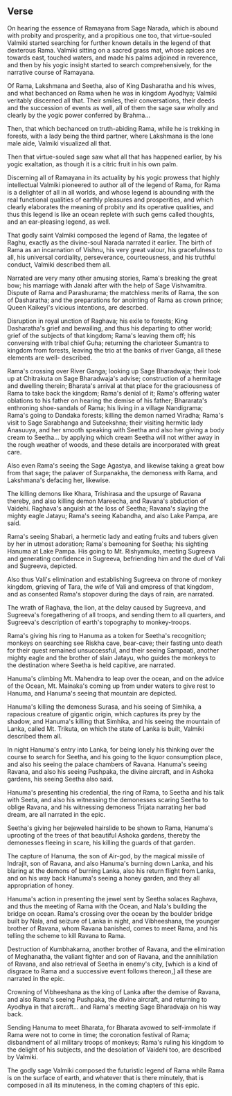 ## Verse

On hearing the essence of Ramayana from Sage Narada, which is abound with probity and prosperity, and a propitious one too, that virtue-souled Valmiki started searching for further known details in the legend of that dexterous Rama. Valmiki sitting on a sacred grass mat, whose apices are towards east, touched waters, and made his palms adjoined in reverence, and then by his yogic insight started to search comprehensively, for the narrative course of Ramayana.

Of Rama, Lakshmana and Seetha, also of King Dasharatha and his wives, and what bechanced on Rama when he was in kingdom Ayodhya; Valmiki veritably discerned all that. Their smiles, their conversations, their deeds and the succession of events as well, all of them the sage saw wholly and clearly by the yogic power conferred by Brahma...

Then, that which bechanced on truth-abiding Rama, while he is trekking in forests, with a lady being the third partner, where Lakshmana is the lone male aide, Valmiki visualized all that.

Then that virtue-souled sage saw what all that has happened earlier, by his yogic exaltation, as though it is a citric fruit in his own palm.

Discerning all of Ramayana in its actuality by his yogic prowess that highly intellectual Valmiki pioneered to author all of the legend of Rama, for Rama is a delighter of all in all worlds, and whose legend is abounding with the real functional qualities of earthly pleasures and prosperities, and which clearly elaborates the meaning of probity and its operative qualities, and thus this legend is like an ocean replete with such gems called thoughts, and an ear-pleasing legend, as well.

That godly saint Valmiki composed the legend of Rama, the legatee of Raghu, exactly as the divine-soul Narada narrated it earlier. The birth of Rama as an incarnation of Vishnu, his very great valour, his gracefulness to all, his universal cordiality, perseverance, courteousness, and his truthful conduct, Valmiki described them all.

Narrated are very many other amusing stories, Rama's breaking the great bow; his marriage with Janaki after with the help of Sage Vishvamitra. Dispute of Rama and Parashurama; the matchless merits of Rama, the son of Dasharatha; and the preparations for anointing of Rama as crown prince; Queen Kaikeyi's vicious intentions, are descrbed.

Disruption in royal unction of Raghava; his exile to forests; King Dasharatha's grief and bewailing, and thus his departing to other world; grief of the subjects of that kingdom; Rama's leaving them off; his conversing with tribal chief Guha; returning the charioteer Sumantra to kingdom from forests, leaving the trio at the banks of river Ganga, all these elements are well- described.

Rama's crossing over River Ganga; looking up Sage Bharadwaja; their look up at Chitrakuta on Sage Bharadwaja's advise; construction of a hermitage and dwelling therein; Bharata's arrival at that place for the graciousness of Rama to take back the kingdom; Rama's denial of it; Rama's offering water oblations to his father on hearing the demise of his father; Bhararata's enthroning shoe-sandals of Rama; his living in a village Nandigrama; Rama's going to Dandaka forests; killing the demon named Viradha; Rama's visit to Sage Sarabhanga and Suteekshna; their visiting hermitic lady Anasuuya, and her smooth speaking with Seetha and also her giving a body cream to Seetha... by applying which cream Seetha will not wither away in the rough weather of woods, and these details are incorporated with great care.

Also even Rama's seeing the Sage Agastya, and likewise taking a great bow from that sage; the palaver of Surpanakha, the demoness with Rama, and Lakshmana's defacing her, likewise.

The killing demons like Khara, Trishirasa and the upsurge of Ravana thereby, and also killing demon Mareecha, and Ravana's abduction of Vaidehi. Raghava's anguish at the loss of Seetha; Ravana's slaying the mighty eagle Jatayu; Rama's seeing Kabandha, and also Lake Pampa, are said.

Rama's seeing Shabari, a hermetic lady and eating fruits and tubers given by her in utmost adoration; Rama's bemoaning for Seetha; his sighting Hanuma at Lake Pampa. His going to Mt. Rishyamuka, meeting Sugreeva and generating confidence in Sugreeva, befriending him and the duel of Vali and Sugreeva, depicted.

Also thus Vali's elimination and establishing Sugreeva on throne of monkey kingdom, grieving of Tara, the wife of Vali and empress of that kingdom, and as consented Rama's stopover during the days of rain, are narrated.

The wrath of Raghava, the lion, at the delay caused by Sugreeva, and Sugreeva's foregathering of all troops, and sending them to all quarters, and Sugreeva's description of earth's topography to monkey-troops.

Rama's giving his ring to Hanuma as a token for Seetha's recognition; monkeys on searching see Riskha cave, bear-cave; their fasting unto death for their quest remained unsuccessful, and their seeing Sampaati, another mighty eagle and the brother of slain Jatayu, who guides the monkeys to the destination where Seetha is held capitive, are narrated.

Hanuma's climbing Mt. Mahendra to leap over the ocean, and on the advice of the Ocean, Mt. Mainaka's coming up from under waters to give rest to Hanuma, and Hanuma's seeing that mountain are depicted.

Hanuma's killing the demoness Surasa, and his seeing of Simhika, a rapacious creature of gigantic origin, which captures its prey by the shadow, and Hanuma's killing that Simhika, and his seeing the mountain of Lanka, called Mt. Trikuta, on which the state of Lanka is built, Valmiki described them all.

In night Hanuma's entry into Lanka, for being lonely his thinking over the course to search for Seetha, and his going to the liquor consumption place, and also his seeing the palace chambers of Ravana. Hanuma's seeing Ravana, and also his seeing Pushpaka, the divine aircraft, and in Ashoka gardens, his seeing Seetha also said.

Hanuma's presenting his credential, the ring of Rama, to Seetha and his talk with Seeta, and also his witnessing the demonesses scaring Seetha to oblige Ravana, and his witnessing demoness Trijata narrating her bad dream, are all narrated in the epic.

Seetha's giving her bejeweled hairslide to be shown to Rama, Hanuma's uprooting of the trees of that beautiful Ashoka gardens, thereby the demonesses fleeing in scare, his killing the guards of that garden.

The capture of Hanuma, the son of Air-god, by the magical missile of Indrajit, son of Ravana, and also Hanuma's burning down Lanka, and his blaring at the demons of burning Lanka, also his return flight from Lanka, and on his way back Hanuma's seeing a honey garden, and they all appropriation of honey.

Hanuma's action in presenting the jewel sent by Seetha solaces Raghava, and thus the meeting of Rama with the Ocean, and Nala's building the bridge on ocean. Rama's crossing over the ocean by the boulder bridge built by Nala, and seizure of Lanka in night, and Vibheeshana, the younger brother of Ravana, whom Ravana banished, comes to meet Rama, and his telling the scheme to kill Ravana to Rama.

Destruction of Kumbhakarna, another brother of Ravana, and the elimination of Meghanatha, the valiant fighter and son of Ravana, and the annihilation of Ravana, and also retrieval of Seetha in enemy's city, [which is a kind of disgrace to Rama and a successive event follows thereon,] all these are narrated in the epic.

Crowning of Vibheeshana as the king of Lanka after the demise of Ravana, and also Rama's seeing Pushpaka, the divine aircraft, and returning to Ayodhya in that aircraft... and Rama's meeting Sage Bharadvaja on his way back.

Sending Hanuma to meet Bharata, for Bharata avowed to self-immolate if Rama were not to come in time; the coronation festival of Rama; disbandment of all military troops of monkeys; Rama's ruling his kingdom to the delight of his subjects, and the desolation of Vaidehi too, are described by Valmiki.

The godly sage Valmiki composed the futuristic legend of Rama while Rama is on the surface of earth, and whatever that is there minutely, that is composed in all its minuteness, in the coming chapters of this epic.
